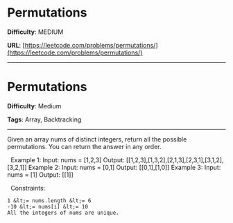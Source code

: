 # Permutations

**Difficulty**: MEDIUM

**URL**: [https://leetcode.com/problems/permutations/](https://leetcode.com/problems/permutations/)

---

# Permutations

**Difficulty**: Medium

**Tags**: Array, Backtracking

---

Given an array nums of distinct integers, return all the possible permutations. You can return the answer in any order.

&nbsp;
Example 1:
Input: nums = [1,2,3]
Output: [[1,2,3],[1,3,2],[2,1,3],[2,3,1],[3,1,2],[3,2,1]]
Example 2:
Input: nums = [0,1]
Output: [[0,1],[1,0]]
Example 3:
Input: nums = [1]
Output: [[1]]

&nbsp;
Constraints:


	1 &lt;= nums.length &lt;= 6
	-10 &lt;= nums[i] &lt;= 10
	All the integers of nums are unique.



